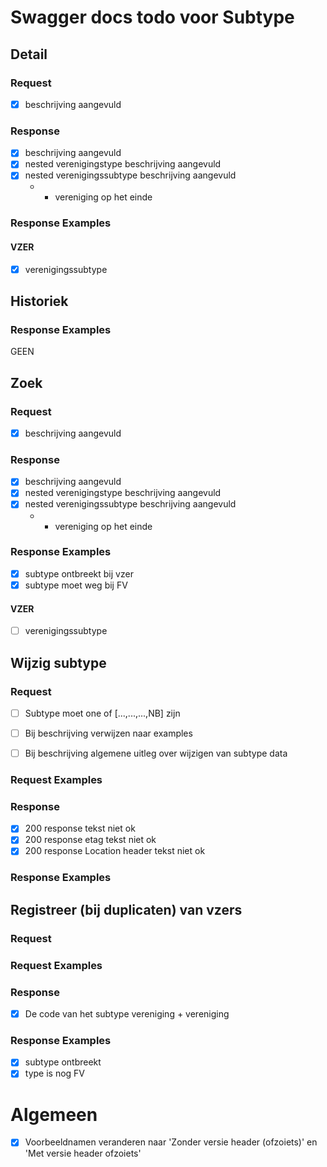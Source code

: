 # Swagger docs todo voor Subtype

## Detail

### Request
- [x] beschrijving aangevuld
### Response
- [x] beschrijving aangevuld
- [x] nested verenigingstype beschrijving aangevuld
- [x] nested verenigingssubtype beschrijving aangevuld
  - + vereniging op het einde
### Response Examples

#### VZER

- [x] verenigingssubtype

## Historiek

### Response Examples
GEEN

## Zoek

### Request
- [x] beschrijving aangevuld
### Response
- [x] beschrijving aangevuld
- [x] nested verenigingstype beschrijving aangevuld
- [x] nested verenigingssubtype beschrijving aangevuld
  - + vereniging op het einde
### Response Examples
- [x] subtype ontbreekt bij vzer
- [x] subtype moet weg bij FV 
#### VZER

- [ ] verenigingssubtype

## Wijzig subtype

### Request
- [ ] Subtype moet one of [...,...,...,NB] zijn

- [ ] Bij beschrijving verwijzen naar examples

- [ ] Bij beschrijving algemene uitleg over wijzigen van subtype data

### Request Examples
### Response
- [x] 200 response tekst niet ok
- [x] 200 response etag tekst niet ok
- [x] 200 response Location header tekst niet ok
### Response Examples

## Registreer (bij duplicaten) van vzers

### Request

### Request Examples
### Response
- [x] De code van het subtype vereniging + vereniging
### Response Examples
- [x] subtype ontbreekt
- [x] type is nog FV

# Algemeen
- [x] Voorbeeldnamen veranderen naar 'Zonder versie header (ofzoiets)' en 'Met versie header ofzoiets'
